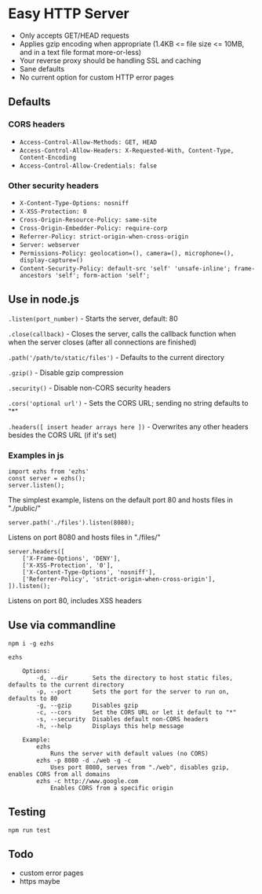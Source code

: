 # Easy HTTP Server

- Only accepts GET/HEAD requests
- Applies gzip encoding when appropriate (1.4KB <= file size <= 10MB, and in a text file format more-or-less)
- Your reverse proxy should be handling SSL and caching
- Sane defaults
- No current option for custom HTTP error pages

## Defaults

### CORS headers

- `Access-Control-Allow-Methods: GET, HEAD`
- `Access-Control-Allow-Headers: X-Requested-With, Content-Type, Content-Encoding`
- `Access-Control-Allow-Credentials: false`

### Other security headers

- `X-Content-Type-Options: nosniff`
- `X-XSS-Protection: 0`
- `Cross-Origin-Resource-Policy: same-site`
- `Cross-Origin-Embedder-Policy: require-corp`
- `Referrer-Policy: strict-origin-when-cross-origin`
- `Server: webserver`
- `Permissions-Policy: geolocation=(), camera=(), microphone=(), display-capture=()`
- `Content-Security-Policy: default-src 'self' 'unsafe-inline'; frame-ancestors 'self'; form-action 'self';`

## Use in node.js

`.listen(port_number)` - Starts the server, default: 80

`.close(callback)` - Closes the server, calls the callback function when when the server closes (after all connections are finished)

`.path('/path/to/static/files')` - Defaults to the current directory

`.gzip()` - Disable gzip compression

`.security()` - Disable non-CORS security headers

`.cors('optional url')` - Sets the CORS URL; sending no string defaults to "*"

`.headers([ insert header arrays here ])` - Overwrites any other headers besides the CORS URL (if it's set)

### Examples in js

```
import ezhs from 'ezhs'
const server = ezhs();
server.listen();
```
The simplest example, listens on the default port 80 and hosts files in "./public/"

```
server.path('./files').listen(8080);
```
Listens on port 8080 and hosts files in "./files/"

```
server.headers([
    ['X-Frame-Options', 'DENY'],
    ['X-XSS-Protection', '0'],
    ['X-Content-Type-Options', 'nosniff'],
    ['Referrer-Policy', 'strict-origin-when-cross-origin'],
]).listen();
```
Listens on port 80, includes XSS headers

## Use via commandline

`npm i -g ezhs`

`ezhs`

```
    Options:
        -d, --dir       Sets the directory to host static files, defaults to the current directory
        -p, --port      Sets the port for the server to run on, defaults to 80
        -g, --gzip      Disables gzip
        -c, --cors      Set the CORS URL or let it default to "*"
		-s, --security	Disables default non-CORS headers
        -h, --help      Displays this help message

    Example:
        ezhs
            Runs the server with default values (no CORS)
        ezhs -p 8080 -d ./web -g -c
            Uses port 8080, serves from "./web", disables gzip, enables CORS from all domains
        ezhs -c http://www.google.com
            Enables CORS from a specific origin
```

## Testing

`npm run test`

## Todo

- custom error pages
- https maybe